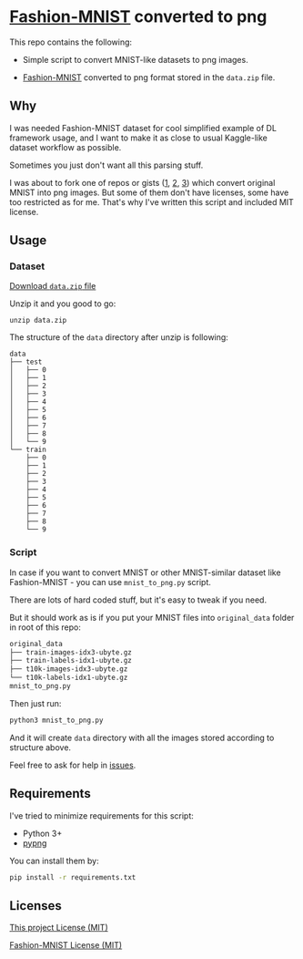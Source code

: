# [Fashion-MNIST] converted to png

This repo contains the following:

- Simple script to convert MNIST-like datasets to png images.

- [Fashion-MNIST] converted to png format stored in the `data.zip` file.

## Why

I was needed Fashion-MNIST dataset for cool simplified example of DL framework
usage, and I want to make it as close to usual Kaggle-like dataset workflow as
possible.

Sometimes you just don't want all this parsing stuff.

I was about to fork one of repos or gists ([1], [2], [3]) which convert original
MNIST into png images. But some of them don't have licenses, some
have too
restricted as for me. That's why I've written this script and included MIT
license.

## Usage

### Dataset

[Download `data.zip` file](https://github.com/DeepLenin/fashion-mnist_png/raw/master/data.zip)

Unzip it and you good to go:

```
unzip data.zip
```

The structure of the `data` directory after unzip is following:

```
data
├── test
│   ├── 0
│   ├── 1
│   ├── 2
│   ├── 3
│   ├── 4
│   ├── 5
│   ├── 6
│   ├── 7
│   ├── 8
│   └── 9
└── train
    ├── 0
    ├── 1
    ├── 2
    ├── 3
    ├── 4
    ├── 5
    ├── 6
    ├── 7
    ├── 8
    └── 9
```

### Script

In case if you want to convert MNIST or other MNIST-similar dataset like
Fashion-MNIST - you can use `mnist_to_png.py` script.

There are lots of hard coded stuff, but it's easy to tweak if you need.

But it should work as is if you put your MNIST files into `original_data` folder in
root of this repo:

```bash
original_data
├── train-images-idx3-ubyte.gz
├── train-labels-idx1-ubyte.gz
├── t10k-images-idx3-ubyte.gz
└── t10k-labels-idx1-ubyte.gz
mnist_to_png.py
```

Then just run:

```bash
python3 mnist_to_png.py
```

And it will create `data` directory with all the images stored according to
structure above.

Feel free to ask for help in [issues](https://github.com/DeepLenin/fashion-mnist_png/issues/new).

## Requirements

I've tried to minimize requirements for this script:

- Python 3+
- [pypng]

You can install them by:

```bash
pip install -r requirements.txt
```

## Licenses

[This project License (MIT)](https://github.com/DeepLenin/fashion-mnist_png/blob/master/LICENSE)

[Fashion-MNIST License (MIT)](https://github.com/zalandoresearch/fashion-mnist/blob/master/LICENSE)

[1]: https://github.com/myleott/mnist_png
[2]: https://github.com/pjreddie/mnist-csv-png
[3]: https://gist.github.com/fukuroder/caa351677bf718a8bfe6265c2a45211f
[pypng]: https://github.com/drj11/pypng
[Fashion-MNIST]: https://github.com/zalandoresearch/fashion-mnist
